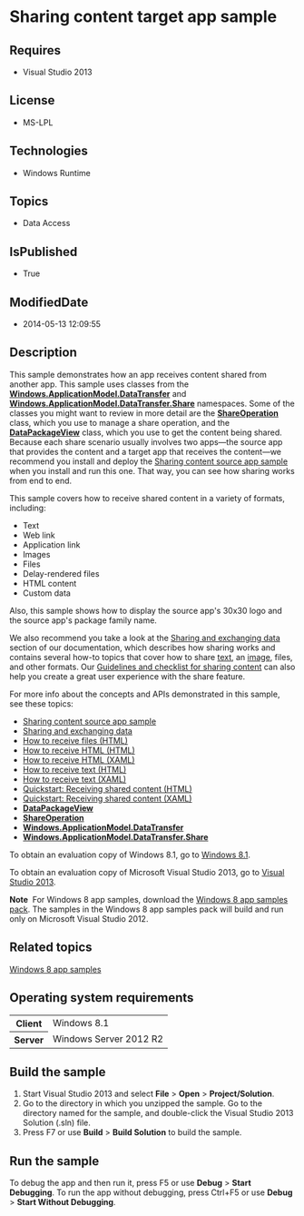 # Sharing content target app sample
## Requires
* Visual Studio 2013
## License
* MS-LPL
## Technologies
* Windows Runtime
## Topics
* Data Access
## IsPublished
* True
## ModifiedDate
* 2014-05-13 12:09:55
## Description

<div id="mainSection">
<p>This sample demonstrates how an app receives content shared from another app. This sample uses classes from the
<a href="http://msdn.microsoft.com/library/windows/apps/br205967"><b>Windows.ApplicationModel.DataTransfer</b></a> and
<a href="http://msdn.microsoft.com/library/windows/apps/br205989"><b>Windows.ApplicationModel.DataTransfer.Share</b></a> namespaces. Some of the classes you might want to review in more detail are the
<a href="http://msdn.microsoft.com/library/windows/apps/br205977"><b>ShareOperation</b></a> class, which you use to manage a share operation, and the
<a href="http://msdn.microsoft.com/library/windows/apps/hh738408"><b>DataPackageView</b></a> class, which you use to get the content being shared. Because each share scenario usually involves two apps—the source app that provides the content and a target app
 that receives the content—we recommend you install and deploy the <a href="http://go.microsoft.com/fwlink/p/?linkid=231511">
Sharing content source app sample</a> when you install and run this one. That way, you can see how sharing works from end to end.
</p>
<p>This sample covers how to receive shared content in a variety of formats, including:</p>
<ul>
<li>Text </li><li>Web link </li><li>Application link </li><li>Images </li><li>Files </li><li>Delay-rendered files </li><li>HTML content </li><li>Custom data </li></ul>
<p></p>
<p>Also, this sample shows how to display the source app's 30x30 logo and the source app's package family name.</p>
<p>We also recommend you take a look at the <a href="http://msdn.microsoft.com/library/windows/apps/hh464923">
Sharing and exchanging data</a> section of our documentation, which describes how sharing works and contains several how-to topics that cover how to share
<a href="http://msdn.microsoft.com/library/windows/apps/hh758313">text</a>, an <a href="http://msdn.microsoft.com/library/windows/apps/hh758305">
image</a>, files, and other formats. Our <a href="http://msdn.microsoft.com/library/windows/apps/hh465251">
Guidelines and checklist for sharing content</a> can also help you create a great user experience with the share feature.
</p>
<p>For more info about the concepts and APIs demonstrated in this sample, see these topics:</p>
<ul>
<li><a href="http://go.microsoft.com/fwlink/p/?linkid=231511">Sharing content source app sample</a>
</li><li><a href="http://msdn.microsoft.com/library/windows/apps/hh464923">Sharing and exchanging data</a>
</li><li><a href="http://msdn.microsoft.com/library/windows/apps/hh758302">How to receive files (HTML)</a>
</li><li><a href="http://msdn.microsoft.com/library/windows/apps/hh758303">How to receive HTML (HTML)</a>
</li><li><a href="http://msdn.microsoft.com/library/windows/apps/hh973053">How to receive HTML (XAML)</a>
</li><li><a href="http://msdn.microsoft.com/library/windows/apps/hh758304">How to receive text (HTML)</a>
</li><li><a href="http://msdn.microsoft.com/library/windows/apps/hh973054">How to receive text (XAML)</a>
</li><li><a href="http://msdn.microsoft.com/library/windows/apps/hh465255">Quickstart: Receiving shared content (HTML)</a>
</li><li><a href="http://msdn.microsoft.com/library/windows/apps/hh871367">Quickstart: Receiving shared content (XAML)</a>
</li><li><a href="http://msdn.microsoft.com/library/windows/apps/hh738408"><b>DataPackageView</b></a>
</li><li><a href="http://msdn.microsoft.com/library/windows/apps/br205977"><b>ShareOperation</b></a>
</li><li><a href="http://msdn.microsoft.com/library/windows/apps/br205967"><b>Windows.ApplicationModel.DataTransfer</b></a>
</li><li><a href="http://msdn.microsoft.com/library/windows/apps/br205989"><b>Windows.ApplicationModel.DataTransfer.Share</b></a>
</li></ul>
<p></p>
<p>To obtain an evaluation copy of Windows&nbsp;8.1, go to <a href="http://go.microsoft.com/fwlink/p/?linkid=301696">
Windows&nbsp;8.1</a>.</p>
<p>To obtain an evaluation copy of Microsoft Visual Studio&nbsp;2013, go to <a href="http://go.microsoft.com/fwlink/p/?linkid=301697">
Visual Studio&nbsp;2013</a>.</p>
<p></p>
<p class="note"><b>Note</b>&nbsp;&nbsp;For Windows&nbsp;8 app samples, download the <a href="http://go.microsoft.com/fwlink/p/?LinkId=301698">
Windows&nbsp;8 app samples pack</a>. The samples in the Windows&nbsp;8 app samples pack will build and run only on Microsoft Visual Studio&nbsp;2012.</p>
<p></p>
<h2><a id="related_topics"></a>Related topics</h2>
<dl><dt><a href="http://go.microsoft.com/fwlink/p/?LinkID=227694">Windows 8 app samples</a>
</dt></dl>
<h2>Operating system requirements</h2>
<table>
<tbody>
<tr>
<th>Client</th>
<td><dt>Windows&nbsp;8.1 </dt></td>
</tr>
<tr>
<th>Server</th>
<td><dt>Windows Server&nbsp;2012&nbsp;R2 </dt></td>
</tr>
</tbody>
</table>
<h2>Build the sample</h2>
<ol>
<li>Start Visual Studio&nbsp;2013 and select <b>File</b> &gt; <b>Open</b> &gt; <b>Project/Solution</b>.
</li><li>Go to the directory in which you unzipped the sample. Go to the directory named for the sample, and double-click the Visual Studio&nbsp;2013 Solution (.sln) file.
</li><li>Press F7 or use <b>Build</b> &gt; <b>Build Solution</b> to build the sample. </li></ol>
<h2>Run the sample</h2>
<p>To debug the app and then run it, press F5 or use <b>Debug</b> &gt; <b>Start Debugging</b>. To run the app without debugging, press Ctrl&#43;F5 or use
<b>Debug</b> &gt; <b>Start Without Debugging</b>.</p>
</div>
